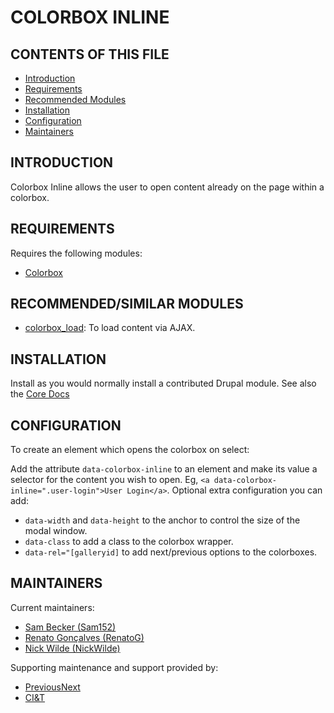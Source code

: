 # COLORBOX INLINE

## CONTENTS OF THIS FILE

 * [Introduction](#introduction)
 * [Requirements](#requirements)
 * [Recommended Modules](#recommendedsimilar-modules)
 * [Installation](#installation)
 * [Configuration](#configuration)
 * [Maintainers](#maintainers)

## INTRODUCTION

Colorbox Inline allows the user to open content already on the page within a
colorbox.

## REQUIREMENTS
Requires the following modules:

 * [Colorbox](https://drupal.org/project/colorbox)

## RECOMMENDED/SIMILAR MODULES
 * [colorbox_load](https://www.drupal.org/project/colorbox_load): To load
 content via AJAX.

## INSTALLATION

Install as you would normally install a contributed Drupal module. See also the
[Core Docs](https://www.drupal.org/docs/8/extending-drupal-8/installing-modules)

## CONFIGURATION

To create an element which opens the colorbox on select:

Add the attribute `data-colorbox-inline` to an element and make its value a
selector for the content you wish to open.
Eg, `<a data-colorbox-inline=".user-login">User Login</a>`.
Optional extra configuration you can add:

 * `data-width` and `data-height` to the anchor to control the size of the
  modal window.
 * `data-class` to add a class to the colorbox wrapper.
 * `data-rel="[galleryid]` to add next/previous options to the colorboxes.


## MAINTAINERS

Current maintainers:

 * [Sam Becker (Sam152)](https://www.drupal.org/user/1485048)
 * [Renato Gonçalves (RenatoG)](https://www.drupal.org/user/3326031)
 * [Nick Wilde (NickWilde)](https://www.drupal.org/u/nickwilde)

Supporting maintenance and support provided by:

 * [PreviousNext](https://www.drupal.org/previousnext)
 * [CI&T](https://www.drupal.org/cit)
